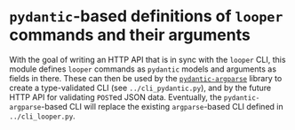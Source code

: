 # `pydantic`-based definitions of `looper` commands and their arguments

With the goal of writing an HTTP API that is in sync with the `looper` CLI, this module defines `looper` commands as `pydantic` models and arguments as fields in there.
These can then be used by the [`pydantic-argparse`](https://pydantic-argparse.supimdos.com/) library to create a type-validated CLI (see `../cli_pydantic.py`), and by the future HTTP API for validating `POST`ed JSON data. Eventually, the `pydantic-argparse`-based CLI will replace the existing `argparse`-based CLI defined in `../cli_looper.py`.
